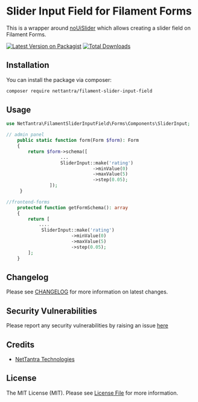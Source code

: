 # Slider Input Field for Filament Forms

This is a wrapper around [noUiSlider](https://refreshless.com/nouislider/) which allows creating a slider field on Filament Forms.

[![Latest Version on Packagist](https://img.shields.io/packagist/v/nettantra/filament-slider-input-field.svg?style=flat-square)](https://packagist.org/packages/nettantra/filament-slider-input-field)
[![Total Downloads](https://img.shields.io/packagist/dt/nettantra/filament-slider-input-field.svg?style=flat-square)](https://packagist.org/packages/nettantra/filament-slider-input-field)

## Installation

You can install the package via composer:

```bash
composer require nettantra/filament-slider-input-field
```

## Usage

```php
use NetTantra\FilamentSliderInputField\Forms\Components\SliderInput;

// admin panel
    public static function form(Form $form): Form
    {
        return $form->schema([
                    ...
                    SliderInput::make('rating')
                                ->minValue(0)
                                ->maxValue(5)
                                ->step(0.05);
                ]);
     }

//frontend-forms 
    protected function getFormSchema(): array
    {
        return [
            ....
             SliderInput::make('rating')
                        ->minValue(0)
                        ->maxValue(5)
                        ->step(0.05);
        ];
    }
```

## Changelog

Please see [CHANGELOG](CHANGELOG.md) for more information on latest changes.

## Security Vulnerabilities

Please report any security vulnerabilities by raising an issue [here](https://github.com/nettantra/filament-slider-input-field/issues/new)

## Credits

- [NetTantra Technologies](https://github.com/nettantra)

## License

The MIT License (MIT). Please see [License File](LICENSE.md) for more information.
